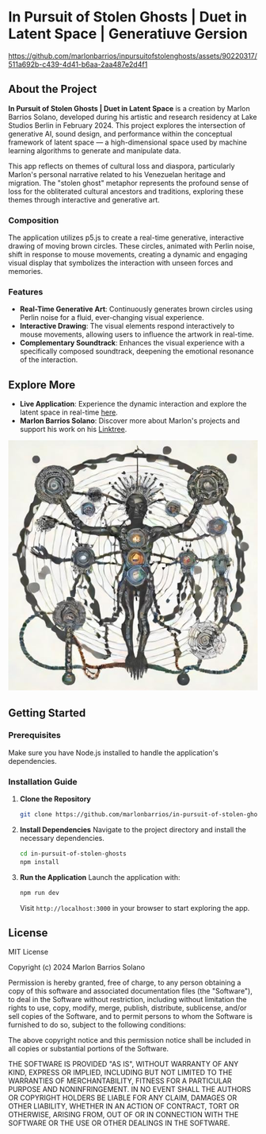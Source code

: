 # In Pursuit of Stolen Ghosts | Duet in Latent Space | Generatiuve Gersion



https://github.com/marlonbarrios/inpursuitofstolenghosts/assets/90220317/511a692b-c439-4d41-b6aa-2aa487e2d4f1






## About the Project

**In Pursuit of Stolen Ghosts | Duet in Latent Space** is a creation by Marlon Barrios Solano, developed during his artistic and research residency at Lake Studios Berlin in February 2024. This project explores the intersection of generative AI, sound design, and performance within the conceptual framework of latent space — a high-dimensional space used by machine learning algorithms to generate and manipulate data.

This app reflects on themes of cultural loss and diaspora, particularly Marlon's personal narrative related to his Venezuelan heritage and migration. The "stolen ghost" metaphor represents the profound sense of loss for the obliterated cultural ancestors and traditions, exploring these themes through interactive and generative art.

### Composition

The application utilizes p5.js to create a real-time generative, interactive drawing of moving brown circles. These circles, animated with Perlin noise, shift in response to mouse movements, creating a dynamic and engaging visual display that symbolizes the interaction with unseen forces and memories.

### Features

- **Real-Time Generative Art**: Continuously generates brown circles using Perlin noise for a fluid, ever-changing visual experience.
- **Interactive Drawing**: The visual elements respond interactively to mouse movements, allowing users to influence the artwork in real-time.
- **Complementary Soundtrack**: Enhances the visual experience with a specifically composed soundtrack, deepening the emotional resonance of the interaction.

## Explore More

- **Live Application**: Experience the dynamic interaction and explore the latent space in real-time [here](https://in-pursuit-of-stolen-ghosts.vercel.app/).
- **Marlon Barrios Solano**: Discover more about Marlon's projects and support his work on his [Linktree](https://linktr.ee/marlonbarriososolano).

![Image of performance](https://github.com/marlonbarrios/fall-ai-turbo/blob/mondrian/public/ghost2.jpg "Image of performance")

## Getting Started

### Prerequisites

Make sure you have Node.js installed to handle the application's dependencies.

### Installation Guide

1. **Clone the Repository**
   ```bash
   git clone https://github.com/marlonbarrios/in-pursuit-of-stolen-ghosts.git
   ```

2. **Install Dependencies**
   Navigate to the project directory and install the necessary dependencies.
   ```bash
   cd in-pursuit-of-stolen-ghosts
   npm install
   ```

3. **Run the Application**
   Launch the application with:
   ```bash
   npm run dev
   ```
   Visit `http://localhost:3000` in your browser to start exploring the app.

## License

MIT License

Copyright (c) 2024 Marlon Barrios Solano

Permission is hereby granted, free of charge, to any person obtaining a copy
of this software and associated documentation files (the "Software"), to deal
in the Software without restriction, including without limitation the rights
to use, copy, modify, merge, publish, distribute, sublicense, and/or sell
copies of the Software, and to permit persons to whom the Software is
furnished to do so, subject to the following conditions:

The above copyright notice and this permission notice shall be included in all
copies or substantial portions of the Software.

THE SOFTWARE IS PROVIDED "AS IS", WITHOUT WARRANTY OF ANY KIND, EXPRESS OR
IMPLIED, INCLUDING BUT NOT LIMITED TO THE WARRANTIES OF MERCHANTABILITY,
FITNESS FOR A PARTICULAR PURPOSE AND NONINFRINGEMENT. IN NO EVENT SHALL THE
AUTHORS OR COPYRIGHT HOLDERS BE LIABLE FOR ANY CLAIM, DAMAGES OR OTHER
LIABILITY, WHETHER IN AN ACTION OF CONTRACT, TORT OR OTHERWISE, ARISING FROM,
OUT OF OR IN CONNECTION WITH THE SOFTWARE OR THE USE OR OTHER DEALINGS IN THE
SOFTWARE.
```

